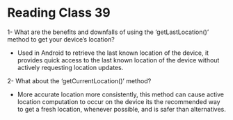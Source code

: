# Reading Class 39

1- What are the benefits and downfalls of using the ‘getLastLocation()’ method to get your device’s location?

- Used in Android to retrieve the last known location of the device, it provides quick access to the last known location of the device without actively requesting location updates.

2- What about the ‘getCurrentLocation()’ method?

- More accurate location more consistently, this method can cause active location computation to occur on the device its the recommended way to get a fresh location, whenever possible, and is safer than alternatives.